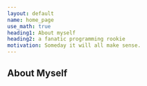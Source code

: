 ```yaml
---
layout: default
name: home_page
use_math: true
heading1: About myself
heading2: a fanatic programming rookie
motivation: Someday it will all make sense.
---
```


## About Myself
